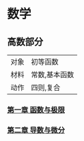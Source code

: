 # 数学
## 高数部分
|||
|---|---|
|对象|初等函数|
|材料|常数,基本函数|
|动作|四则,复合|
### [第一章 函数与极限](src/pages/gaoshu/1.md)
### [第二章 导数与微分](src/pages/gaoshu/2.md)